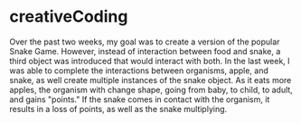 # creativeCoding
Over the past two weeks, my goal was to create a version of the popular Snake Game. However, instead of interaction between food and snake, a third object was introduced that would interact with both. In the last week, I was able to complete the interactions between organisms, apple, and snake, as well create multiple instances of the snake object. As it eats more apples, the organism with change shape, going from baby, to child, to adult, and gains "points." If the snake comes in contact with the organism, it results in a loss of points, as well as the snake multiplying.
